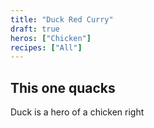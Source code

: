 ```yaml
---
title: "Duck Red Curry"
draft: true
heros: ["Chicken"]
recipes: ["All"]
---
```


## This one quacks

Duck is a hero of a chicken right